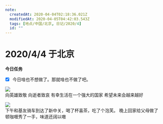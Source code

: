 ```yaml
---
note:
  createdAt: 2020-04-04T02:18:36.021Z
  modifiedAt: 2020-04-05T04:42:03.543Z
  tags: [地点/中国/北京, 日记/2020/4]
  id: ""
---
```


# 2020/4/4 于北京

<!-- @crossnote.comment "id":"7a02b94e-fca4-4b06-b86e-6f6f364c5cd2" -->

**今日任务**

- [x] 今日啥也不想做了。那就啥也不做了吧。

<!-- @timer "date":"Sat Apr 04 2020 12:14:15 GMT+0800 (China Standard Time)" -->

![](https://i.loli.net/2020/04/04/DmzLJdqkVUtK8F6.jpg)  
向英雄致敬
向逝者致哀
有幸生活在一个强大的国家
希望未来会越来越好

<!-- @timer "date":"Sat Apr 04 2020 20:28:41 GMT+0800 (China Standard Time)","duration":"about 8 hours" -->

![](https://i.loli.net/2020/04/04/1eLFpV43sx5arlM.jpg)  
下午和基友骑车到达了新中关，喝了杯喜茶，吃了个泡芙。
晚上回家给父母做了顿咖喱秀了一手，味道还阔以嗷
